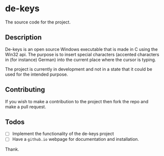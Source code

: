 # de-keys

The source code for the project.

## Description

De-keys is an open source Windows executable that is made in C using the Win32 api. The purpose is to insert special characters (accented characters in (for instance) German) into the current place where the cursor is typing. 

The project is currently in development and not in a state that it could be used for the intended purpose.

## Contributing

If you wish to make a contribution to the project then fork the repo and make a pull request. 

## Todos

- [ ] Implement the functionality of the de-keys project
- [ ] Have a `github.io` webpage for documentation and installation.

Thank.

